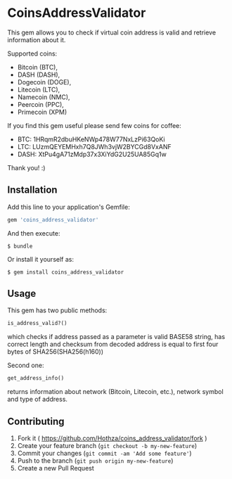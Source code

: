 # CoinsAddressValidator

This gem allows you to check if virtual coin address is valid and retrieve information about it.

Supported coins: 
 - Bitcoin (BTC),
 - DASH (DASH),
 - Dogecoin (DOGE),
 - Litecoin (LTC),
 - Namecoin (NMC),
 - Peercoin (PPC),
 - Primecoin (XPM)

If you find this gem useful please send few coins for coffee:

- BTC: 1HRqmR2dbuHKeNWp478W77NxLzPi63QoKi
- LTC: LUzmQEYEMHxh7Q8JWh3vjW2BYCGd8VxANF
- DASH: XtPu4gA71zMdp37x3XiYdG2U25UA85Gq1w

Thank you! :)

## Installation

Add this line to your application's Gemfile:

```ruby
gem 'coins_address_validator'
```

And then execute:

    $ bundle

Or install it yourself as:

    $ gem install coins_address_validator

## Usage

This gem has two public methods:
```ruby
is_address_valid?() 
```
which checks if address passed as a parameter is valid BASE58 string, has correct length
and checksum from decoded address is equal to first four bytes of SHA256(SHA256(h160))

Second one:
```ruby
get_address_info()
```
returns information about network (Bitcoin, Litecoin, etc.), network symbol and type of address. 

## Contributing

1. Fork it ( https://github.com/Hothza/coins_address_validator/fork )
2. Create your feature branch (`git checkout -b my-new-feature`)
3. Commit your changes (`git commit -am 'Add some feature'`)
4. Push to the branch (`git push origin my-new-feature`)
5. Create a new Pull Request

